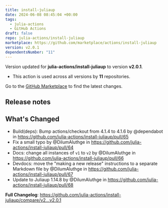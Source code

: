 ```yaml
---
title: install-juliaup
date: 2024-06-08 08:45:04 +00:00
tags:
  - julia-actions
  - GitHub Actions
draft: false
repo: julia-actions/install-juliaup
marketplace: https://github.com/marketplace/actions/install-juliaup
version: v2.0.1
dependentsNumber: "11"
---
```



Version updated for **julia-actions/install-juliaup** to version **v2.0.1**.
- This action is used across all versions by **11** repositories.

Go to the [GitHub Marketplace](https://github.com/marketplace/actions/install-juliaup) to find the latest changes.

## Release notes

## What's Changed
* Build(deps): Bump actions/checkout from 4.1.4 to 4.1.6 by @dependabot in https://github.com/julia-actions/install-juliaup/pull/65
* Fix a small typo by @DilumAluthge in https://github.com/julia-actions/install-juliaup/pull/64
* Docs: change all instances of `v1` to `v2` by @DilumAluthge in https://github.com/julia-actions/install-juliaup/pull/66
* Devdocs: move the "making a new release" instructions to a separate Markdown file by @DilumAluthge in https://github.com/julia-actions/install-juliaup/pull/67
* Update to Juliaup 1.14.8 by @DilumAluthge in https://github.com/julia-actions/install-juliaup/pull/68


**Full Changelog**: https://github.com/julia-actions/install-juliaup/compare/v2...v2.0.1
